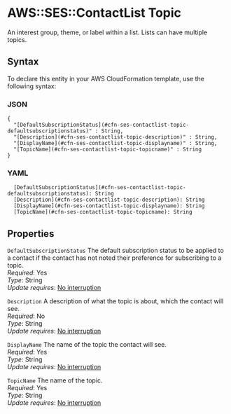 # AWS::SES::ContactList Topic<a name="aws-properties-ses-contactlist-topic"></a>

An interest group, theme, or label within a list\. Lists can have multiple topics\.

## Syntax<a name="aws-properties-ses-contactlist-topic-syntax"></a>

To declare this entity in your AWS CloudFormation template, use the following syntax:

### JSON<a name="aws-properties-ses-contactlist-topic-syntax.json"></a>

```
{
  "[DefaultSubscriptionStatus](#cfn-ses-contactlist-topic-defaultsubscriptionstatus)" : String,
  "[Description](#cfn-ses-contactlist-topic-description)" : String,
  "[DisplayName](#cfn-ses-contactlist-topic-displayname)" : String,
  "[TopicName](#cfn-ses-contactlist-topic-topicname)" : String
}
```

### YAML<a name="aws-properties-ses-contactlist-topic-syntax.yaml"></a>

```
  [DefaultSubscriptionStatus](#cfn-ses-contactlist-topic-defaultsubscriptionstatus): String
  [Description](#cfn-ses-contactlist-topic-description): String
  [DisplayName](#cfn-ses-contactlist-topic-displayname): String
  [TopicName](#cfn-ses-contactlist-topic-topicname): String
```

## Properties<a name="aws-properties-ses-contactlist-topic-properties"></a>

`DefaultSubscriptionStatus` <a name="cfn-ses-contactlist-topic-defaultsubscriptionstatus"></a>
The default subscription status to be applied to a contact if the contact has not noted their preference for subscribing to a topic\.  
_Required_: Yes  
_Type_: String  
_Update requires_: [No interruption](https://docs.aws.amazon.com/AWSCloudFormation/latest/UserGuide/using-cfn-updating-stacks-update-behaviors.html#update-no-interrupt)

`Description` <a name="cfn-ses-contactlist-topic-description"></a>
A description of what the topic is about, which the contact will see\.  
_Required_: No  
_Type_: String  
_Update requires_: [No interruption](https://docs.aws.amazon.com/AWSCloudFormation/latest/UserGuide/using-cfn-updating-stacks-update-behaviors.html#update-no-interrupt)

`DisplayName` <a name="cfn-ses-contactlist-topic-displayname"></a>
The name of the topic the contact will see\.  
_Required_: Yes  
_Type_: String  
_Update requires_: [No interruption](https://docs.aws.amazon.com/AWSCloudFormation/latest/UserGuide/using-cfn-updating-stacks-update-behaviors.html#update-no-interrupt)

`TopicName` <a name="cfn-ses-contactlist-topic-topicname"></a>
The name of the topic\.  
_Required_: Yes  
_Type_: String  
_Update requires_: [No interruption](https://docs.aws.amazon.com/AWSCloudFormation/latest/UserGuide/using-cfn-updating-stacks-update-behaviors.html#update-no-interrupt)
